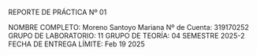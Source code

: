 REPORTE DE PRÁCTICA Nº 01

NOMBRE COMPLETO: Moreno Santoyo Mariana
Nº de Cuenta: 319170252
GRUPO DE LABORATORIO: 11
GRUPO DE TEORÍA: 04
SEMESTRE 2025-2
FECHA DE ENTREGA LÍMITE:  Feb 19 2025
